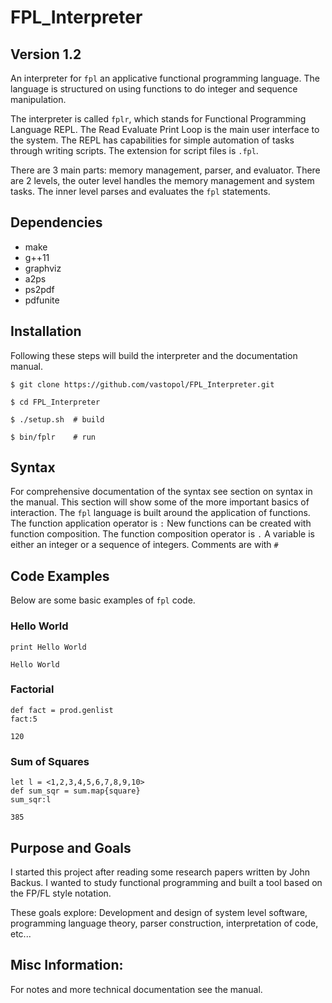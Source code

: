 # FPL_Interpreter

## Version 1.2

An interpreter for `fpl` an applicative functional programming language.
The language is structured on using functions to do integer and sequence manipulation.

The interpreter is called `fplr`, which stands for Functional Programming Language REPL.
The Read Evaluate Print Loop is the main user interface to the system.
The REPL has capabilities for simple automation of tasks through writing scripts.
The extension for script files is `.fpl`.

There are 3 main parts: memory management, parser, and evaluator.
There are 2 levels, the outer level handles the memory management and system tasks.
The inner level parses and evaluates the `fpl` statements.

## Dependencies
* make
* g++11
* graphviz
* a2ps
* ps2pdf
* pdfunite


## Installation
Following these steps will build the interpreter and the documentation manual.
```
$ git clone https://github.com/vastopol/FPL_Interpreter.git

$ cd FPL_Interpreter

$ ./setup.sh  # build

$ bin/fplr    # run
```

## Syntax
For comprehensive documentation of the syntax see section on syntax in the manual.
This section will show some of the more important basics of interaction.
The `fpl` language is built around the application of functions.
The function application operator is `:`
New functions can be created with function composition.
The function composition operator is `.`
A variable is either an integer or a sequence of integers.
Comments are with `#`

## Code Examples
Below are some basic examples of `fpl` code.

### Hello World
```
print Hello World

Hello World
```

### Factorial
```
def fact = prod.genlist
fact:5

120
```

### Sum of Squares
```
let l = <1,2,3,4,5,6,7,8,9,10>
def sum_sqr = sum.map{square}
sum_sqr:l

385
```

## Purpose and Goals
I started this project after reading some research papers written by John Backus.
I wanted to study functional programming and built a tool based on the FP/FL style notation.

These goals explore:
Development and design of system level software, programming language theory, parser construction, interpretation of code, etc...

## Misc Information:
For notes and more technical documentation see the manual.
